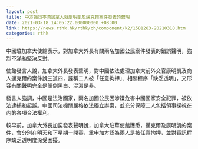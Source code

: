 ```yaml
---
layout: post
title: 中方強烈不滿加拿大就康明凱及邁克爾案件發表的聲明
date: 2021-03-18 14:05:22.000000000 +08:00
link: https://news.rthk.hk/rthk/ch/component/k2/1581283-20210318.htm
categories: rthk
---
```


中國駐加拿大使館表示，對加拿大外長有關兩名加國公民案件發表的錯誤聲明，強烈不滿和堅決反對。

使館發言人說，加拿大外長發表聲明，對中國依法處理加拿大前外交官康明凱及商人邁克爾的案件說三道四，誣稱二人被「任意拘押」、相關程序「缺乏透明」，又形容有關聲明完全是顛倒黑白、混淆是非。

發言人強調，中國是法治國家，兩名加國公民因涉嫌危害中國國家安全犯罪，被依法逮捕和起訴。中國司法機關嚴格依法獨立辦案，並充分保障二人包括領事探視在內的各項合法權利。

較早前，加拿大外長加諾發表聲明說，加拿大駐華使館獲悉，邁克爾及康明凱的案件，會分別在明天和下星期一開審，重申加方認為兩人是被任意拘押，並對審訊程序缺乏透明度深受困擾。
